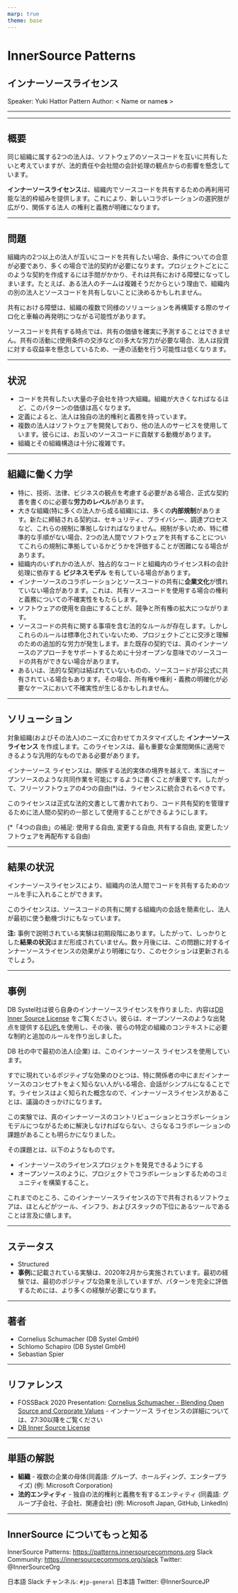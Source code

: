 ```yaml
---
marp: true
theme: base
---
```



<!-- _class: cover lead -->

# InnerSource Patterns

## インナーソースライセンス

Speaker: Yuki Hattor
Pattern Author: < Name or name**s** >

---

<!--
header: '**InnerSource Patterns**: インナーソースライセンス'
paginate: true
class: slides
footer: '[Yuki Hattori (@yuhattor)](https://twitter.com/yuhattor)'
-->




---

## 概要

同じ組織に属する2つの法人は、ソフトウェアのソースコードを互いに共有したいと考えていますが、法的責任や会社間の会計処理の観点からの影響を懸念しています。

**インナーソースライセンス**は、組織内でソースコードを共有するための再利用可能な法的枠組みを提供します。これにより、新しいコラボレーションの選択肢が広がり、関係する法人 の権利と義務が明確になります。

---

## 問題

組織内の2つ以上の法人が互いにコードを共有したい場合、条件についての合意が必要であり、多くの場合で法的契約が必要になります。プロジェクトごとにこのような契約を作成するには手間がかかり、それは共有における障壁になってしまいます。たとえば、ある法人のチームは複雑そうだからという理由で、組織内の別の法人とソースコードを共有しないことに決めるかもしれません。

共有における障壁は、組織の複数で同様のソリューションを再構築する際のサイロ化と車輪の再発明につながる可能性があります。

ソースコードを共有する時点では、共有の価値を確実に予測することはできません。共有の活動に(使用条件の交渉などの)多大な労力が必要な場合、法人は投資に対する収益率を懸念しているため、一連の活動を行う可能性は低くなります。

---

## 状況

- コードを共有したい大量の子会社を持つ大組織。組織が大きくなればなるほど、このパターンの価値は高くなります。
- 定義によると、法人は独自の法的権利と義務を持っています。
- 複数の法人はソフトウェアを開発しており、他の法人のサービスを使用しています。彼らには、お互いのソースコードに貢献する動機があります。
- 組織とその組織構造は十分に複雑です。

---

## 組織に働く力学

- 特に、技術、法律、ビジネスの観点を考慮する必要がある場合、正式な契約書を書くのに必要な**労力のレベル**があります。
- 大きな組織(特に多くの法人から成る組織)には、多くの**内部規制**があります。新たに締結される契約は、セキュリティ、プライバシー、調達プロセスなど、これらの規制に準拠しなければなりません。規制が多いため、特に標準的な手順がない場合、2つの法人間でソフトウェアを共有することについてこれらの規制に準拠しているかどうかを評価することが困難になる場合があります。
- 組織内のいずれかの法人が、独占的なコードと組織内のライセンス料の会計処理に依存する **ビジネスモデル** を有している場合があります。
- インナーソースのコラボレーションとソースコードの共有に**企業文化**が慣れていない場合があります。これは、共有ソースコードを使用する場合の権利と義務についての不確実性をもたらします。
- ソフトウェアの使用を自由にすることが、競争と所有権の拡大につながります。
- ソースコードの共有に関する事項を含む法的なルールが存在します。しかしこれらのルールは標準化されていないため、プロジェクトごとに交渉と理解のための追加的な労力が発生します。また既存の契約では、真のインナーソースのアプローチをサポートするために十分オープンな意味でのソースコードの共有ができない場合があります。
- あるいは、法的な契約は結ばれていないものの、ソースコードが非公式に共有されている場合もあります。その場合、所有権や権利・義務の明確化が必要なケースにおいて不確実性が生じるかもしれません。

---

## ソリューション

対象組織(およびその法人)のニーズに合わせてカスタマイズした **インナーソース ライセンス** を作成します。このライセンスは、最も重要な企業間関係に適用できるような汎用的なものである必要があります。

インナーソース ライセンスは、関係する法的実体の境界を越えて、本当にオープンソースのような共同作業を可能にするように書くことが重要です。したがって、フリーソフトウェアの4つの自由(*)は、ライセンスに統合されるべきです。

このライセンスは正式な法的文書として書かれており、コード共有契約を管理するために法人間の契約の一部として使用することができるようにします。

(*「4つの自由」の補足: 使用する自由, 変更する自由, 共有する自由, 変更したソフトウェアを再配布する自由)

---

## 結果の状況

インナーソースライセンスにより、組織内の法人間でコードを共有するためのツールを手に入れることができます。

このライセンスは、ソースコードの共有に関する組織内の会話を簡素化し、法人が最初に使う動機づけにもなっています。

**注:** 事例で説明されている実験は初期段階にあります。したがって、しっかりとした**結果の状況**はまだ形成されていません。数ヶ月後には、この問題に対するインナーソースライセンスの効果がより明確になり、このセクションは更新されるでしょう。

---

## 事例

DB Systel社は彼ら自身のインナーソースライセンスを作りました、内容は[DB Inner Source License][db-inner-source-license] をご覧ください。彼らは、オープンソースのような出発点を提供する[EUPL][eupl]を使用し、その後、彼らの特定の組織のコンテキストに必要な制約と追加のルールを作り出しました。

DB 社の中で最初の法人(企業) は、このインナーソース ライセンスを使用しています。

すでに現れているポジティブな効果のひとつは、特に関係者の中にまだインナーソースのコンセプトをよく知らない人がいる場合、会話がシンプルになることです。ライセンスはよく知られた概念なので、インナーソースライセンスがあることは、議論のきっかけになります。

この実験では、真のインナーソースのコントリビューションとコラボレーションモデルにつながるために解決しなければならない、さらなるコラボレーションの課題があることも明らかになりました。

その課題とは、以下のようなものです。

- インナーソースのライセンスプロジェクトを発見できるようにする
- オープンソースのように、プロジェクトでコラボレーションするためのコミュニティを構築すること。

これまでのところ、このインナーソースライセンスの下で共有されるソフトウェアは、ほとんどがツール、インフラ、およびスタックの下位にあるツールであることは言及に値します。

---

## ステータス

* Structured
* **事例**に記載されている実験は、2020年2月から実施されています。最初の経験では、最初のポジティブな効果を示していますが、パターンを完全に評価するためには、より多くの経験が必要になります。

---

## 著者

- Cornelius Schumacher (DB Systel GmbH)
- Schlomo Schapiro (DB Systel GmbH)
- Sebastian Spier

---

## リファレンス

- FOSSBack 2020 Presentation: [Cornelius Schumacher - Blending Open Source and Corporate Values](https://youtu.be/hikC6U8X_Ec) - インナーソース ライセンスの詳細については、27:30以降をご覧ください
- [DB Inner Source License][db-inner-source-license]

---

## 単語の解説

- **組織** - 複数の企業の母体(同義語: グループ、ホールディング、エンタープライズ) (例: Microsoft Corporation)
- **法的エンティティ** - 独自の法的権利と義務を有するエンティティ (同義語: グループ子会社、子会社、関連会社) (例: Microsoft Japan, GitHub, LinkedIn)

[db-inner-source-license]: https://github.com/dbsystel/open-source-policies/blob/master/DB-Inner-Source-License.md
[eupl]: https://joinup.ec.europa.eu/collection/eupl/eupl-text-eupl-12

---

## InnerSource についてもっと知る

InnerSource Patterns: https://patterns.innersourcecommons.org
Slack Community: https://innersourcecommons.org/slack
Twitter: @InnerSourceOrg

日本語 Slack チャンネル: ```#jp-general```
日本語 Twitter: @InnerSourceJP
